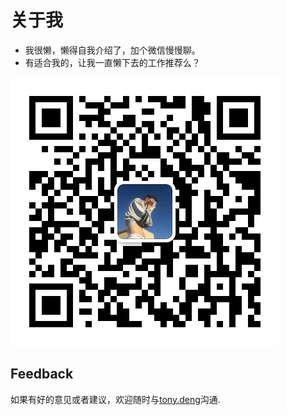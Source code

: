 # 关于我

* 我很懒，懒得自我介绍了，加个微信慢慢聊。
* 有适合我的，让我一直懒下去的工作推荐么？

![contact](../images/contact/weixin.jpg)

## Feedback

如果有好的意见或者建议，欢迎随时与[tony.deng][mail]沟通.

 [mail]: mailto:dz_005@163.com
